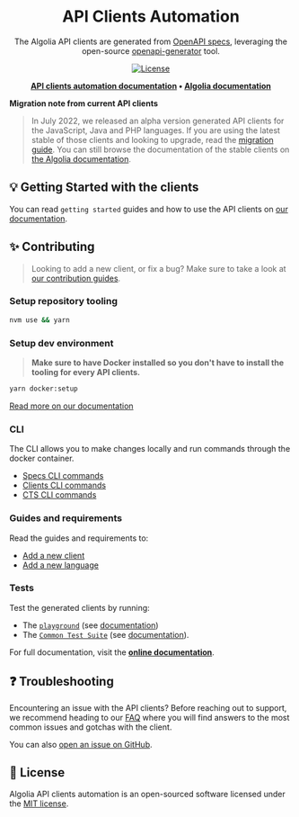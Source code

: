 <div align="center">

# API Clients Automation

The Algolia API clients are generated from [OpenAPI specs](https://swagger.io/specification/), leveraging the open-source [openapi-generator](https://openapi-generator.tech/) tool.

[![License](https://img.shields.io/badge/license-MIT-green.svg?style=flat-square)](./LICENSE.md)

<p align="center">
  <strong>
  <a href="https://api-clients-automation.netlify.app/">API clients automation documentation</a> •
  <a href="https://www.algolia.com/doc/">Algolia documentation</a>
  </strong>
</p>

</div>

**Migration note from current API clients**

> In July 2022, we released an alpha version generated API clients for the JavaScript, Java and PHP languages. If you are using the latest stable of those clients and looking to upgrade, read the [migration guide](https://api-clients-automation.netlify.app/docs/clients/migration-guides/). You can still browse the documentation of the stable clients on [the Algolia documentation](https://www.algolia.com/doc/).

## 💡 Getting Started with the clients

You can read `getting started` guides and how to use the API clients on [our documentation](https://api-clients-automation.netlify.app/docs/clients/installation).

## ✨ Contributing

> Looking to add a new client, or fix a bug? Make sure to take a look at [our contribution guides](https://api-clients-automation.netlify.app/docs/contributing/introduction).

### Setup repository tooling

```bash
nvm use && yarn
```

### Setup dev environment

> **Make sure to have Docker installed so you don't have to install the tooling for every API clients.**

```bash
yarn docker:setup
```

[Read more on our documentation](https://api-clients-automation.netlify.app/docs/contributing/setup-repository)

### CLI

The CLI allows you to make changes locally and run commands through the docker container.

- [Specs CLI commands](https://api-clients-automation.netlify.app/docs/contributing/CLI/specs-commands)
- [Clients CLI commands](https://api-clients-automation.netlify.app/docs/contributing/CLI/clients-commands)
- [CTS CLI commands](https://api-clients-automation.netlify.app/docs/contributing/CLI/cts-commands)

### Guides and requirements

Read the guides and requirements to:

- [Add a new client](https://api-clients-automation.netlify.app/docs/contributing/add-new-api-client)
- [Add a new language](https://api-clients-automation.netlify.app/docs/contributing/add-new-api-language)

### Tests

Test the generated clients by running:

- The [`playground`](./playground) (see [documentation](https://api-clients-automation.netlify.app/docs/contributing/testing/playground))
- The [`Common Test Suite`](./tests/) (see [documentation](https://api-clients-automation.netlify.app/docs/contributing/testing/common-test-suite)).

For full documentation, visit the **[online documentation](https://api-clients-automation.netlify.app/docs/contributing/introduction)**.

## ❓ Troubleshooting

Encountering an issue with the API clients? Before reaching out to support, we recommend heading to our [FAQ](https://www.algolia.com/doc/api-client/troubleshooting/faq/javascript/) where you will find answers to the most common issues and gotchas with the client.

You can also [open an issue on GitHub](https://github.com/algolia/api-clients-automation/issues/new/choose).

## 📄 License

Algolia API clients automation is an open-sourced software licensed under the [MIT license](LICENSE.md).
